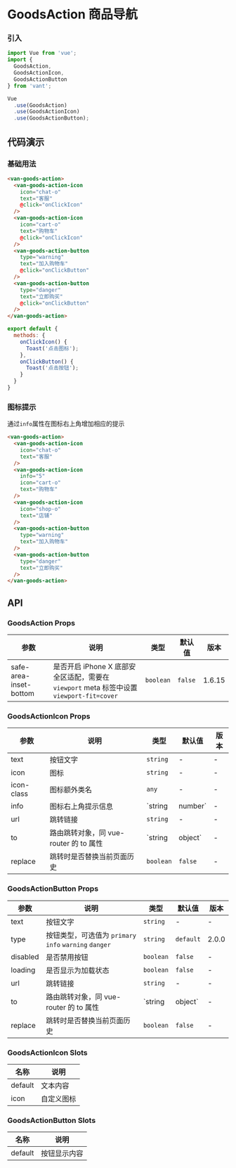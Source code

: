 # GoodsAction 商品导航

### 引入

``` javascript
import Vue from 'vue';
import {
  GoodsAction,
  GoodsActionIcon,
  GoodsActionButton
} from 'vant';

Vue
  .use(GoodsAction)
  .use(GoodsActionIcon)
  .use(GoodsActionButton);
```

## 代码演示

### 基础用法

```html
<van-goods-action>
  <van-goods-action-icon
    icon="chat-o"
    text="客服"
    @click="onClickIcon"
  />
  <van-goods-action-icon
    icon="cart-o"
    text="购物车"
    @click="onClickIcon"
  />
  <van-goods-action-button
    type="warning"
    text="加入购物车"
    @click="onClickButton"
  />
  <van-goods-action-button
    type="danger"
    text="立即购买"
    @click="onClickButton"
  />
</van-goods-action>
```

```javascript
export default {
  methods: {
    onClickIcon() {
      Toast('点击图标');
    },
    onClickButton() {
      Toast('点击按钮');
    }
  }
}
```

### 图标提示

通过`info`属性在图标右上角增加相应的提示

```html
<van-goods-action>
  <van-goods-action-icon
    icon="chat-o"
    text="客服"
  />
  <van-goods-action-icon
    info="5"
    icon="cart-o"
    text="购物车"
  />
  <van-goods-action-icon
    icon="shop-o"
    text="店铺"
  />
  <van-goods-action-button
    type="warning"
    text="加入购物车"
  />
  <van-goods-action-button
    type="danger"
    text="立即购买"
  />
</van-goods-action>
```

## API

### GoodsAction Props

| 参数 | 说明 | 类型 | 默认值 | 版本 |
|------|------|------|------|------|
| safe-area-inset-bottom | 是否开启 iPhone X 底部安全区适配，需要在 `viewport` meta 标签中设置 `viewport-fit=cover` | `boolean` | `false` | 1.6.15 |

### GoodsActionIcon Props

| 参数 | 说明 | 类型 | 默认值 | 版本 |
|------|------|------|------|------|
| text | 按钮文字 | `string` | - | - |
| icon | 图标 | `string` | - | - |
| icon-class | 图标额外类名 | `any` | - | - |
| info | 图标右上角提示信息 | `string | number` | - | - |
| url | 跳转链接 | `string` | - | - |
| to | 路由跳转对象，同 vue-router 的 to 属性 | `string | object` | - | - |
| replace | 跳转时是否替换当前页面历史 | `boolean` | `false` | - |

### GoodsActionButton Props

| 参数 | 说明 | 类型 | 默认值 | 版本 |
|------|------|------|------|------|
| text | 按钮文字 | `string` | - | - |
| type | 按钮类型，可选值为 `primary` `info` `warning` `danger` | `string` | `default` | 2.0.0 |
| disabled | 是否禁用按钮 | `boolean` | `false` | - | - |
| loading | 是否显示为加载状态 | `boolean` | `false` | - | - |
| url | 跳转链接 | `string` | - | - |
| to | 路由跳转对象，同 vue-router 的 to 属性 | `string | object` | - | - |
| replace | 跳转时是否替换当前页面历史 | `boolean` | `false` | - |

### GoodsActionIcon Slots

| 名称 | 说明 |
|------|------|
| default | 文本内容 |
| icon | 自定义图标 |

### GoodsActionButton Slots

| 名称 | 说明 |
|------|------|
| default | 按钮显示内容 |
